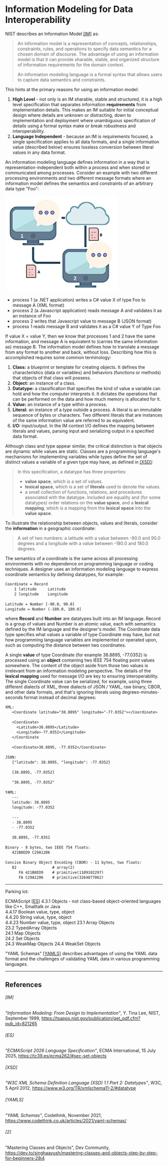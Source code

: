 # Information Modeling for Data Interoperability

NIST describes an Information Model [[IM]](IM) as:

> An information model is a representation of concepts, relationships, constraints, rules,
> and operations to specify data semantics for a chosen domain of discourse.
> The advantage of using an information model is that it can provide sharable, stable, and
> organized structure of information requirements for the domain context.
> 
> An information modeling language is a formal syntax that allows users to capture data
> semantics and constraints.

This hints at the primary reasons for using an information model:

1. **High Level** - not only is an IM sharable, stable and structured, it is a high level
specification that separates information **requirements** from implementation details.
This makes an IM suitable for initial conceptual design where details are unknown or distracting,
down to implementation and deployment where unambiguous specification of details using a formal
syntax make or break robustness and interoperability.
2. **Language Independent** - because an IM is requirements focused, a single specification
applies to all data formats, and a single information value (described below)
ensures lossless conversion between literal values in any data format.

An information modeling language defines information in a way that is representation-independent
both within a process and when stored or communicated among processes.
Consider an example with two different processing environments and two different message formats
where an information model defines the semantics and constraints of an arbitrary data type "Foo":

<img src="images/computers-comms.jpg" width="360">

* process 1 (a .NET application) writes a C# value X of type Foo to message A (XML format)
* process 2 (a Javascript application) reads message A and validates it as an instance of Foo
* process 2 writes that Javascript value to message B (JSON format)
* process 1 reads message B and validates it as a C# value Y of Type Foo

If value X = value Y, then we know that processes 1 and 2 have the same information, and
message A is equivalent to (carries the same information as) message B. The information model
defines how to translate a message from any format to another and back, without loss.
Describing how this is accomplished requires some common terminology:

1. **Class:** a blueprint or template for creating objects. It defines the characteristics
   (data or variables) and behaviors (functions or methods) that objects of that class will possess.
2. **Object:** an instance of a class.
3. **Datatype:** a classification that specifies the kind of value a variable can hold and how the
   computer interprets it. It dictates the operations that can be performed on the data and how much
   memory is allocated for it.
4. **Value:** an instance of a type within a process.
5. **Literal:** an instance of a type outside a process. A literal is an immutable sequence of bytes
or characters. Two different literals that are instances of the same information value are referred
to as equivalent.
6. **I/O:** input/output. In the IM context I/O defines the mapping between literals and values,
parsing input and serializing output in a specified data format.

Although class and type appear similar, the critical distinction is that objects are dynamic while values
are static. Classes are a programming language's mechanisms for implementing variables while types define
the set of distinct values a variable of a given type may have, as defined in [[XSD]](xsd):

> In this specification, a datatype has three properties:
> * **value space**, which is a set of values.
> * **lexical space**, which is a set of **literals** used to denote the values.
> * a small collection of functions, relations, and procedures associated with the datatype.
> Included are equality and (for some datatypes) order relations on the **value space**,
> and a **lexical mapping**, which is a mapping from the **lexical space** into the **value space**.

To illustrate the relationship between objects, values and literals, consider the **information** in
a geographic coordinate:

> A set of two numbers: a latitude with a value between -90.0 and 90.0 degrees and a longitude with
> a value between -180.0 and 180.0 degrees.

The semantics of a coordinate is the same across all processing environments with no dependence on
programming language or coding techniques. A designer uses an information modeling language to
express coordinate semantics by defining datatypes, for example:
```
Coordinate = Record
    1 latitude     Latitude
    2 longitude    Longitude

Latitude = Number [-90.0, 90.0]
Longitude = Number (-180.0, 180.0]
```
where **Record** and **Number** are datatypes built into an IM language. Record is a group of values and
Number is an atomic value, each with semantics defined by the IM language and the designer's model.
The Coordinate data type specifies what values a variable of type Coordinate may have, but not how programming
language variables are implemented or operated upon, such as computing the distance between two
coordinates.

A single **value** of type Coordinate (for example 38.8895, -77.0352) is processed using an **object**
containing two IEEE 754 floating point values somewhere. The content of the object aside from those two
values is irrelevant from an information modeling perspective. The details of the **lexical mapping**
used for message I/O are key to ensuring interoperability. The single Coordinate value can be serialized,
for example, using three different dialects of XML, three dialects of JSON / YAML, raw binary, CBOR, and other
data formats, and that's ignoring literals using degrees-minutes-seconds format instead of decimal degrees:

```
XML:
   <Coordinate latitude="38.8895" longitude="-77.0352"></Coordinate>
    
   <Coordinate>
     <Latitude>38.8895</Latitude>
     <Longitude>-77.0352</Longitude>
   </Coordinate
    
   <Coordinate>38.8895, -77.0352</Coordinate>

JSON:
   {"latitude": 38.8895, "longitude": -77.0352}
    
   [38.8895, -77.0352]
    
   "38.8895, -77.0352"

YAML:
   ---
   latitude: 38.8895
   longitude: -77.0352
       
   ---
   - 38.8895
   - -77.0352
       
   38.8895, -77.0352

Binary - 8 bytes, two IEEE 754 floats:
   421B8ED9 C29A1206

Concise Binary Object Encoding (CBOR) - 11 bytes, two floats:
   82                # array(2)
      FA 421B8ED9    # primitive(1109102297)
      FA C29A1206    # primitive(3264877062)
```

---------
Parking lot:

ECMAScript [[ES](#es)]
4.3.1 Objects - not class-based object-oriented languages like C++, Smalltalk or Java  
4.4.17 Boolean value, type, object  
4.4.20 String value, type, object  
4.4.23 Number value, type, object
23.1 Array Objects  
23.2 TypedArray Objects  
24.1 Map Objects  
24.2 Set Objects  
24.3 WeakMap Objects
24.4 WeakSet Objects

"YAML Schemas" [[YAMLS](#yamls)]
describes advantages of using the YAML data format and the challenges of validating YAML data
in various programming languages.


---------
<!---
> In the objected-oriented approach, the fundamental construct is the object, which incorporates both
> data structures and functions. The building blocks in the O-O model are object classes, attributes,
> operations, and associations (relationships.)

There is a critical distinction between the object-oriented **approach** and an object-oriented
**programming language**:
Every hardware CPU, virtual machine, and programming environment, simply by processing data,
has object classes, attributes, operations and associations:

* **Literals** are constant values (sequences of bytes or characters) suitable for storage and transmission.
* **Objects** hold variable values in a processing environment.
* Input translates literals into object values.
* Output translates object values to literals.
* An object has an information value with operations supported by a processing environment, but
loading, processing and saving information does not require an OOP language.

Example:
* The DEC PDP-11, a 1970's era minicomputer, has memory, registers, operations, and I/O.
Even its 8- and 16-bit values operated on by machine-level instructions are objects:

<img src="images/pdp11i.jpg" width=300>

The semantic meaning of an information value is independent of any literal values used
to represent it.
--->


## References

###### [IM]
*"Information Modeling: From Design to Implementation"*, Y. Tina Lee, NIST, September 1999,
https://tsapps.nist.gov/publication/get_pdf.cfm?pub_id=821265

###### [ES]
*"ECMAScript 2026 Language Specification"*, ECMA International, 15 July 2025, https://tc39.es/ecma262/#sec-set-objects

###### [XSD]
*"W3C XML Schema Definition Language (XSD) 1.1 Part 2: Datatypes"*, W3C, 5 April 2012,
https://www.w3.org/TR/xmlschema11-2/#datatype

###### [YAMLS]
*"YAML Schemas"*, Codethink, November 2021, https://www.codethink.co.uk/articles/2021/yaml-schemas/

###### [2]
"Mastering Classes and Objects", Dev Community,
https://dev.to/singhaayush/mastering-classes-and-objects-step-by-step-for-beginners-28i4